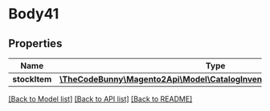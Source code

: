 # Body41

## Properties
Name | Type | Description | Notes
------------ | ------------- | ------------- | -------------
**stockItem** | [**\TheCodeBunny\Magento2Api\Model\CatalogInventoryDataStockItemInterface**](CatalogInventoryDataStockItemInterface.md) |  | 

[[Back to Model list]](../README.md#documentation-for-models) [[Back to API list]](../README.md#documentation-for-api-endpoints) [[Back to README]](../README.md)


